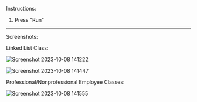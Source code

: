 Instructions:
1. Press "Run"

___________________________________________________________________________________________________________________________________________________________________

Screenshots:

Linked List Class:

![Screenshot 2023-10-08 141222](https://github.com/HalenaAquino/CS303/assets/113187217/a14ff98f-f5e2-4a40-8c0e-9e31dac7ac28)


![Screenshot 2023-10-08 141447](https://github.com/HalenaAquino/CS303/assets/113187217/48644362-1196-4956-9c07-391bce208050)



Professional/Nonprofessional Employee Classes:

![Screenshot 2023-10-08 141555](https://github.com/HalenaAquino/CS303/assets/113187217/32d92a17-f3de-4913-afcc-8e7eb6da2502)

